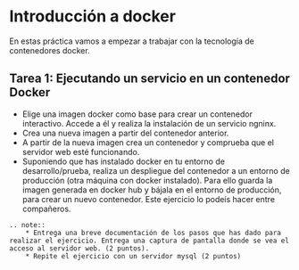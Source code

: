 # Introducción a docker

En estas práctica vamos a empezar a trabajar con la tecnología de contenedores docker.

## Tarea 1: Ejecutando un servicio en un contenedor Docker

* Elige una imagen docker como base para crear un contenedor interactivo. Accede a él y realiza la instalación de un servicio ngninx. 
* Crea una nueva imagen a partir del contenedor anterior.
* A partir de la nueva imagen crea un contenedor y comprueba que el servidor web esté funcionando.
* Suponiendo que has instalado docker en tu entorno de desarrollo/prueba, realiza un despliegue del contenedor a un entorno de producción (otra máquina con docker instalado). Para ello guarda la imagen generada en docker hub y bájala en el entorno de producción, para crear un nuevo contenedor. Este ejercicio lo podeís hacer entre compañeros.

```eval_rst
.. note:: 
	* Entrega una breve documentación de los pasos que has dado para realizar el ejercicio. Entrega una captura de pantalla donde se vea el acceso al servidor web. (2 puntos).
	* Repite el ejercicio con un servidor mysql (2 puntos)
```

